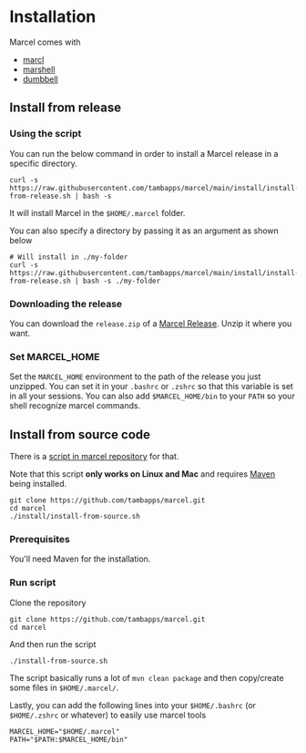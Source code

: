 # Installation

Marcel comes with
- [marcl](../tools/marcl.md)
- [marshell](../tools/marshell/index)
- [dumbbell](../tools/dumbbell.md)


## Install from release
### Using the script
You can run the below command in order to install a Marcel release in a specific directory.

```shell
curl -s https://raw.githubusercontent.com/tambapps/marcel/main/install/install-from-release.sh | bash -s
```

It will install Marcel in the `$HOME/.marcel` folder. 

You can also specify a directory by passing it as an argument as shown below
```shell
# Will install in ./my-folder
curl -s https://raw.githubusercontent.com/tambapps/marcel/main/install/install-from-release.sh | bash -s ./my-folder
```

### Downloading the release

You can download the `release.zip` of a [Marcel Release](https://github.com/tambapps/marcel/releases). Unzip it where you want.

### Set MARCEL_HOME
Set the `MARCEL_HOME` environment to the path of the release you just unzipped. You can set it in your `.bashrc` or `.zshrc` so that
this variable is set in all your sessions.
You can also add `$MARCEL_HOME/bin` to your `PATH` so your shell recognize marcel commands.

## Install from source code
There is a [script in marcel repository](https://github.com/tambapps/marcel/blob/main/install.sh) for that.

Note that this script **only works on Linux and Mac** and requires [Maven](https://maven.apache.org/) being installed.
```shell
git clone https://github.com/tambapps/marcel.git
cd marcel
./install/install-from-source.sh
```

### Prerequisites

You'll need Maven for the installation.

### Run script

Clone the repository
```shell
git clone https://github.com/tambapps/marcel.git
cd marcel
```

And then run the script
```shell
./install-from-source.sh
```

The script basically runs a lot of `mvn clean package` and then copy/create some files in `$HOME/.marcel/`.

Lastly, you can add the following lines into your `$HOME/.bashrc` (or `$HOME/.zshrc` or whatever) to easily use marcel tools

```shell
MARCEL_HOME="$HOME/.marcel"
PATH="$PATH:$MARCEL_HOME/bin"
```
